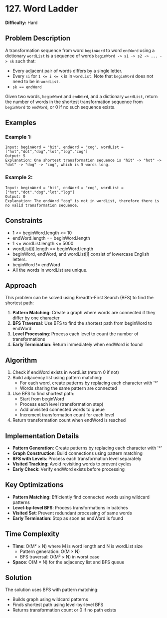 # 127. Word Ladder

**Difficulty:** Hard

## Problem Description

A transformation sequence from word `beginWord` to word `endWord` using a dictionary `wordList` is a sequence of words `beginWord -> s1 -> s2 -> ... -> sk` such that:

- Every adjacent pair of words differs by a single letter.
- Every `si` for `1 <= i <= k` is in `wordList`. Note that `beginWord` does not need to be in `wordList`.
- `sk == endWord`

Given two words, `beginWord` and `endWord`, and a dictionary `wordList`, return the number of words in the shortest transformation sequence from `beginWord` to `endWord`, or 0 if no such sequence exists.

## Examples

### Example 1:
```
Input: beginWord = "hit", endWord = "cog", wordList = ["hot","dot","dog","lot","log","cog"]
Output: 5
Explanation: One shortest transformation sequence is "hit" -> "hot" -> "dot" -> "dog" -> "cog", which is 5 words long.
```

### Example 2:
```
Input: beginWord = "hit", endWord = "cog", wordList = ["hot","dot","dog","lot","log"]
Output: 0
Explanation: The endWord "cog" is not in wordList, therefore there is no valid transformation sequence.
```

## Constraints

- 1 <= beginWord.length <= 10
- endWord.length == beginWord.length
- 1 <= wordList.length <= 5000
- wordList[i].length == beginWord.length
- beginWord, endWord, and wordList[i] consist of lowercase English letters.
- beginWord != endWord
- All the words in wordList are unique.

## Approach

This problem can be solved using Breadth-First Search (BFS) to find the shortest path:

1. **Pattern Matching**: Create a graph where words are connected if they differ by one character
2. **BFS Traversal**: Use BFS to find the shortest path from beginWord to endWord
3. **Level Processing**: Process each level to count the number of transformations
4. **Early Termination**: Return immediately when endWord is found

## Algorithm

1. Check if endWord exists in wordList (return 0 if not)
2. Build adjacency list using pattern matching:
   - For each word, create patterns by replacing each character with '*'
   - Words sharing the same pattern are connected
3. Use BFS to find shortest path:
   - Start from beginWord
   - Process each level (transformation step)
   - Add unvisited connected words to queue
   - Increment transformation count for each level
4. Return transformation count when endWord is reached

## Implementation Details

- **Pattern Generation**: Create patterns by replacing each character with '*'
- **Graph Construction**: Build connections using pattern matching
- **BFS with Levels**: Process each transformation level separately
- **Visited Tracking**: Avoid revisiting words to prevent cycles
- **Early Check**: Verify endWord exists before processing

## Key Optimizations

- **Pattern Matching**: Efficiently find connected words using wildcard patterns
- **Level-by-level BFS**: Process transformations in batches
- **Visited Set**: Prevent redundant processing of same words
- **Early Termination**: Stop as soon as endWord is found

## Time Complexity

- **Time**: O(M² × N) where M is word length and N is wordList size
  - Pattern generation: O(M × N)
  - BFS traversal: O(M² × N) in worst case
- **Space**: O(M × N) for the adjacency list and BFS queue

## Solution

The solution uses BFS with pattern matching:
- Builds graph using wildcard patterns
- Finds shortest path using level-by-level BFS
- Returns transformation count or 0 if no path exists
